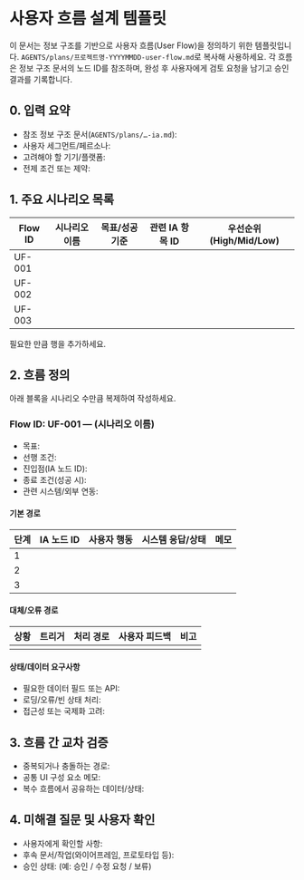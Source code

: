 # 사용자 흐름 설계 템플릿

이 문서는 정보 구조를 기반으로 사용자 흐름(User Flow)을 정의하기 위한 템플릿입니다. `AGENTS/plans/프로젝트명-YYYYMMDD-user-flow.md`로 복사해 사용하세요. 각 흐름은 정보 구조 문서의 노드 ID를 참조하며, 완성 후 사용자에게 검토 요청을 남기고 승인 결과를 기록합니다.

## 0. 입력 요약

- 참조 정보 구조 문서(`AGENTS/plans/…-ia.md`):
- 사용자 세그먼트/페르소나:
- 고려해야 할 기기/플랫폼:
- 전제 조건 또는 제약:

## 1. 주요 시나리오 목록

| Flow ID | 시나리오 이름 | 목표/성공 기준 | 관련 IA 항목 ID | 우선순위(High/Mid/Low) |
| --- | --- | --- | --- | --- |
| UF-001 |  |  |  |  |
| UF-002 |  |  |  |  |
| UF-003 |  |  |  |  |

필요한 만큼 행을 추가하세요.

## 2. 흐름 정의

아래 블록을 시나리오 수만큼 복제하여 작성하세요.

### Flow ID: UF-001 — (시나리오 이름)

- 목표:
- 선행 조건:
- 진입점(IA 노드 ID):
- 종료 조건(성공 시):
- 관련 시스템/외부 연동:

#### 기본 경로

| 단계 | IA 노드 ID | 사용자 행동 | 시스템 응답/상태 | 메모 |
| --- | --- | --- | --- | --- |
| 1 |  |  |  |  |
| 2 |  |  |  |  |
| 3 |  |  |  |  |

#### 대체/오류 경로

| 상황 | 트리거 | 처리 경로 | 사용자 피드백 | 비고 |
| --- | --- | --- | --- | --- |
|  |  |  |  |  |

#### 상태/데이터 요구사항

- 필요한 데이터 필드 또는 API:
- 로딩/오류/빈 상태 처리:
- 접근성 또는 국제화 고려:

## 3. 흐름 간 교차 검증

- 중복되거나 충돌하는 경로:
- 공통 UI 구성 요소 메모:
- 복수 흐름에서 공유하는 데이터/상태:

## 4. 미해결 질문 및 사용자 확인

- 사용자에게 확인할 사항:
- 후속 문서/작업(와이어프레임, 프로토타입 등):
- 승인 상태: (예: 승인 / 수정 요청 / 보류)
